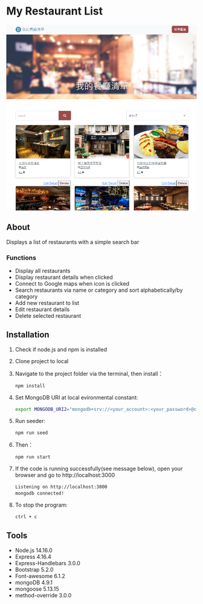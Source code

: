 # My Restaurant List

![Index page about Restaurant List](./public/image/snapshot3.png)

## About

Displays a list of restaurants with a simple search bar

### Functions

- Display all restaurants
- Display restaurant details when clicked
- Connect to Google maps when icon is clicked
- Search restaurants via name or category and sort alphabetically/by category
- Add new restaurant to list
- Edit restaurant details
- Delete selected restaurant

## Installation

1. Check if node.js and npm is installed
2. Clone project to local 
3. Navigate to the project folder via the terminal, then install：

   ```bash
   npm install
   ```

4. Set MongoDB URI at local evironmental constant:

   ```bash
   export MONGODB_URI2="mongodb+srv://<your_account>:<your_password>@cluster0.j9qlz5q.mongodb.net/restaurant-list?retryWrites=true&w=majority"
   ```
5. Run seeder: 

   ```bash
   npm run seed
   ```

6. Then：

   ```bash
   npm run start
   ```

7. If the code is running successfully(see message below), open your browser and go to http://localhost:3000

   ```bash
   Listening on http://localhost:3000
   mongodb connected!
   ```

8. To stop the program:

   ```bash
   ctrl + c
   ```

## Tools

- Node.js 14.16.0
- Express 4.16.4
- Express-Handlebars 3.0.0
- Bootstrap 5.2.0
- Font-awesome 6.1.2
- mongoDB 4.9.1
- mongoose 5.13.15
- method-override 3.0.0

